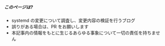 ##### このページは?
* systemd の変更について調査し、変更内容の検証を行うブログ
* 誤りがある場合は、PR をお願いします
* 本記事内の情報をもとに生じるあらゆる事象について一切の責任を持ちません
